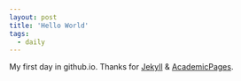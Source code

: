 ```yaml
---
layout: post
title: 'Hello World'
tags:
  - daily
---
```


My first day in github.io. Thanks for [Jekyll](https://jekyllrb.com/) & [AcademicPages](https://github.com/academicpages/academicpages.github.io).

